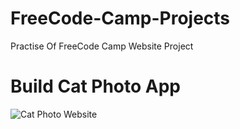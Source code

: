 # FreeCode-Camp-Projects

Practise Of FreeCode Camp Website Project

# Build Cat Photo App

![Cat Photo Website](https://github.com/user-attachments/assets/95144a14-ac9c-4525-9ccc-1c861cffa92e)
